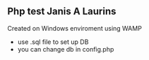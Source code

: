## Php test Janis A Laurins
Created on Windows enviroment using WAMP

- use .sql file to set up DB
- you can change db in config.php